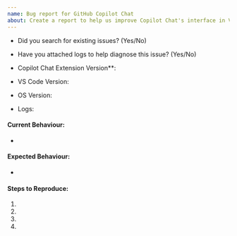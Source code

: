 ```yaml
---
name: Bug report for GitHub Copilot Chat
about: Create a report to help us improve Copilot Chat's interface in VS Code
---
```

- Did you search for existing issues? (Yes/No)
- Have you attached logs to help diagnose this issue? (Yes/No)
   
- Copilot Chat Extension Version**:
- VS Code Version:
- OS Version:
- Logs:

#### Current Behaviour: 
- 
#### Expected Behaviour:
- 

<!-- Please give as much detail as you can, so that it is easily reproducable -->

#### Steps to Reproduce:
1. 
2.
3.
4.

<!-- 
* How to check logs explained in this url: https://docs.github.com/en/copilot/troubleshooting-github-copilot/viewing-logs-for-github-copilot-in-your-environment?tool=vscode  
** You can check the version from extensions tab on Activity Bar
-->